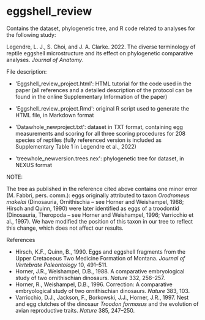 # eggshell_review

Contains the dataset, phylogenetic tree, and R code related to analyses for the following study:

Legendre, L. J., S. Choi, and J. A. Clarke. 2022. The diverse terminology of reptile eggshell microstructure and its effect on phylogenetic comparative analyses. <i>Journal of Anatomy</i>.

File description:

- 'Eggshell_review_project.html': HTML tutorial for the code used in the paper (all references and a detailed description of the protocol can be found in the online Supplementary Information of the paper)

- 'Eggshell_review_project.Rmd': original R script used to generate the HTML file, in Markdown format

- 'Datawhole_newproject.txt': dataset in TXT format, containing egg measurements and scoring for all three scoring procedures for 208 species of reptiles (fully referenced version is included as Supplementary Table 1 in Legendre et al., 2022)

- 'treewhole_newversion.trees.nex': phylogenetic tree for dataset, in NEXUS format

NOTE:

The tree as published in the reference cited above contains one minor error (M. Fabbri, pers. comm.): eggs originally attributed to taxon <i>Orodromeus makelai</i> (Dinosauria, Ornithischia – see Horner and Weishampel, 1988; Hirsch and Quinn, 1990) were later identified as eggs of a troodontid (Dinosauria, Theropoda – see Horner and Weishampel, 1996; Varricchio et al., 1997). We have modified the position of this taxon in our tree to reflect this change, which does not affect our results.

References
- Hirsch, K.F., Quinn, B., 1990. Eggs and eggshell fragments from the Upper Cretaceous Two Medicine Formation of Montana. <i>Journal of Vertebrate Paleontology</i> 10, 491–511. 
- Horner, J.R., Weishampel, D.B., 1988. A comparative embryological study of two ornithischian dinosaurs. <i>Nature</i> 332, 256–257.
- Horner, R., Weishampel, D.B., 1996. Correction: A comparative embryological study of two ornithischian dinosaurs. <i>Nature</i> 383, 103.
- Varricchio, D.J., Jackson, F., Borkowski, J.J., Horner, J.R., 1997. Nest and egg clutches of the dinosaur <i>Troodon formosus</i> and the evolution of avian reproductive traits. <i>Nature</i> 385, 247–250.

